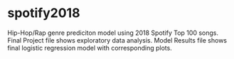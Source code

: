 # spotify2018
Hip-Hop/Rap genre prediciton model using 2018 Spotify Top 100 songs. Final Project file shows exploratory data analysis. Model Results file shows final logistic regression model with corresponding plots.
